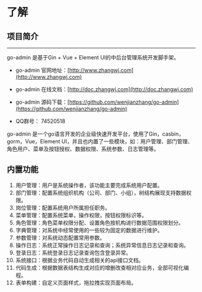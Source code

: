 # 了解

## 项目简介
------
go-admin 是基于Gin + Vue + Element UI的中后台管理系统开发脚手架。

* go-admin 官网地址：[http://www.zhangwj.com](http://www.zhangwj.com)

* go-admin 在线文档：[http://doc.zhangwj.com](http://doc.zhangwj.com)

* go-admin 源码下载：[https://github.com/wenjianzhang/go-admin](https://github.com/wenjianzhang/go-admin)

* QQ群号： 74520518


go-admin 是一个go语言开发的企业级快速开发平台，使用了Gin，casbin，gorm，Vue，Element UI，并且也内置了一些模块，如：用户管理、部门管理、角色用户、菜单及按钮授权、数据权限、系统参数、日志管理等。


## 内置功能

1.  用户管理：用户是系统操作者，该功能主要完成系统用户配置。
2.  部门管理：配置系统组织机构（公司、部门、小组），树结构展现支持数据权限。
3.  岗位管理：配置系统用户所属担任职务。
4.  菜单管理：配置系统菜单，操作权限，按钮权限标识等。
5.  角色管理：角色菜单权限分配、设置角色按机构进行数据范围权限划分。
6.  字典管理：对系统中经常使用的一些较为固定的数据进行维护。
7.  参数管理：对系统动态配置常用参数。
8.  操作日志：系统正常操作日志记录和查询；系统异常信息日志记录和查询。
9.  登录日志：系统登录日志记录查询包含登录异常。
10. 系统接口：根据业务代码自动生成相关的api接口文档。
11. 代码生成：根据数据表结构生成对应的增删改查相对应业务，全部可视化编程。
12. 表单构建：自定义页面样式，拖拉拽实现页面布局。
